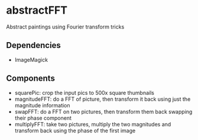abstractFFT
===========

Abstract paintings using Fourier transform tricks

Dependencies
------------

* ImageMagick

Components
----------

* squarePic: crop the input pics to 500x square thumbnails
* magnitudeFFT: do a FFT of picture, then transform it back using just the magnitude information
* swapFFT: do a FFT on two pictures, then transform them back swapping their phase component
* multiplyFFT: take two pictures, multiply the two magnitudes and transform back using the phase of the first image
